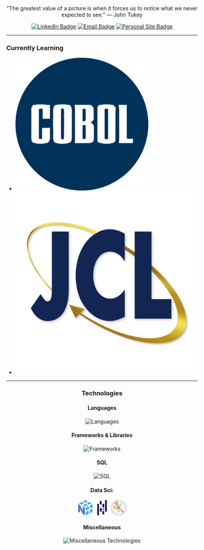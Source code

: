 <div align="center">
  "The greatest value of a picture is when it forces us to notice what we never expected to see." — John Tukey
</div>
<p></p>
<div align="center">
  <div id="badges">
    <a href="https://www.linkedin.com/in/aaliyah-harper/" rel="noopener noreferrer" target="_blank"><img src="https://img.shields.io/badge/LinkedIn-blue?style=for-the-badge&logo=linkedin&logoColor=white" alt="LinkedIn Badge"/></a>
    <a href="mailto:aeverly14@pm.me" rel="noopener noreferrer" target="_blank"><img src="https://img.shields.io/badge/Email-585191?style=for-the-badge&logo=protonmail&logoColor=white" alt="Email Badge"/></a>
    <a href="https://aileks.dev/" rel="noopener noreferrer" target="_blank"><img src="https://img.shields.io/badge/Portfolio-1F1F1F?style=for-the-badge&logo=git&logoColor=white" alt="Personal Site Badge"/></a>
  </div>
</div>

---

### Currently Learning
- ![COBOL](img/COBOL.png)
- ![JCL](img/JCL.png)

---

<div align="center">
  
  ### Technologies

  #### Languages
  <img src="https://skillicons.dev/icons?i=html,css,js,ts,py,r,php,bash&perline=4" alt="Languages" />

  #### Frameworks & Libraries
  <img src="https://skillicons.dev/icons?i=laravel,react,nextjs,vue,tailwindcss,express,flask,redux&perline=4" alt="Frameworks" />

  #### SQL
  <img src="https://skillicons.dev/icons?i=sqlite,mysql,postgres,sequelize&perline=4" alt="SQL" />
  
  #### Data Sci:
  <img src="https://github.com/devicons/devicon/blob/master/icons/numpy/numpy-original.svg" height="40" alt="Numpy" />  
  <img src="https://github.com/devicons/devicon/blob/master/icons/pandas/pandas-original.svg" height="40" alt="Pandas" />
  <img src="https://github.com/devicons/devicon/blob/master/icons/matplotlib/matplotlib-original.svg" height="40" alt="Matplotlib" />

  #### Miscellaneous
  <img src="https://skillicons.dev/icons?i=neovim,aws,docker,supabase,postman,git,github,linux&perline=4" alt="Miscellaneous Technologies" />
</div>
